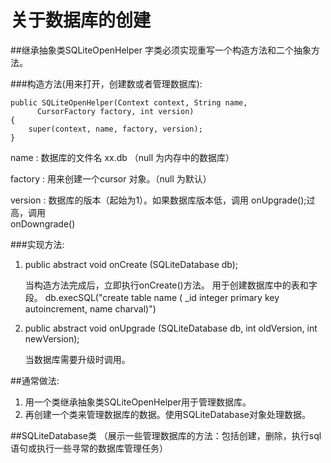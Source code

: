 # 关于数据库的创建

<!-- create time: 2014-09-24 20:45:31  -->

##继承抽象类SQLiteOpenHelper
字类必须实现重写一个构造方法和二个抽象方法。

###构造方法(用来打开，创建数或者管理数据库):

    public SQLiteOpenHelper(Context context, String name, 
          CursorFactory factory, int version) 
    {
        super(context, name, factory, version);
    }

name : 数据库的文件名 xx.db （null 为内存中的数据库）

factory : 用来创建一个cursor 对象。（null 为默认）

version : 数据库的版本（起始为1）。如果数据库版本低，调用 onUpgrade();过高，调用    
          onDowngrade()

###实现方法:
1. public abstract void onCreate (SQLiteDatabase db);

    当构造方法完成后，立即执行onCreate()方法。
    用于创建数据库中的表和字段。
    db.execSQL("create table name ( _id integer primary key autoincrement, 
            name charval)")
    
    
2. public abstract void onUpgrade (SQLiteDatabase db, int oldVersion, int newVersion);

    当数据库需要升级时调用。
    
    

##通常做法:
1. 用一个类继承抽象类SQLiteOpenHelper用于管理数据库。
2. 再创建一个类来管理数据库的数据。使用SQLiteDatabase对象处理数据。

##SQLiteDatabase类
（展示一些管理数据库的方法：包括创建，删除，执行sql语句或执行一些寻常的数据库管理任务）



